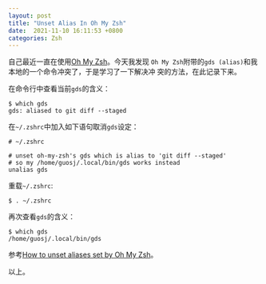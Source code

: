 ```yaml
---
layout: post
title: "Unset Alias In Oh My Zsh"
date:  2021-11-10 16:11:53 +0800
categories: Zsh
---
```


自己最近一直在使用[Oh My Zsh](https://github.com/ohmyzsh/ohmyzsh)。今天我发现
`Oh My Zsh`附带的`gds (alias)`和我本地的一个命令冲突了，于是学习了一下解决冲
突的方法，在此记录下来。

在命令行中查看当前`gds`的含义：
```
$ which gds
gds: aliased to git diff --staged
```

在`~/.zshrc`中加入如下语句取消`gds`设定：
```
# ~/.zshrc

# unset oh-my-zsh's gds which is alias to 'git diff --staged'
# so my /home/guosj/.local/bin/gds works instead
unalias gds
```

重载`~/.zshrc`:
```
$ . ~/.zshrc
```

再次查看`gds`的含义：
```
$ which gds
/home/guosj/.local/bin/gds
```

参考[How to unset aliases set by Oh My Zsh](https://www.peterbe.com/plog/how-to-unset-aliases-set-by-oh-my-zsh)。

以上。
